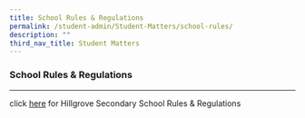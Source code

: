 ```yaml
---
title: School Rules & Regulations
permalink: /student-admin/Student-Matters/school-rules/
description: ""
third_nav_title: Student Matters
---
```

### School Rules & Regulations
-------------------------------------------------------------------
click [here](https://drive.google.com/file/d/17Sj2bJO0wlwFy0ZJzkdyivvWRF_qwlF5/view) for Hillgrove Secondary School Rules & Regulations